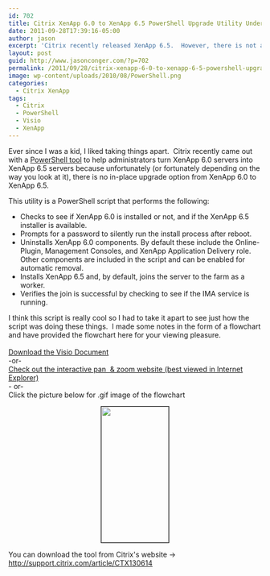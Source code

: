 ```yaml
---
id: 702
title: Citrix XenApp 6.0 to XenApp 6.5 PowerShell Upgrade Utility Under the Hood
date: 2011-09-28T17:39:16-05:00
author: jason
excerpt: 'Citrix recently released XenApp 6.5.  However, there is not a way to do an in-place upgrade from XenApp 6.0 to XenApp 6.5.  This means that the Citrix administrator will have to uninstall XenApp 6.0 components and install XenApp 6.5 components.  Citrix released a PowerShell utility to help in this process, and in this post I break that utility down into a Visio flowchart to you can understand what is going on behind the scenes.'
layout: post
guid: http://www.jasonconger.com/?p=702
permalink: /2011/09/28/citrix-xenapp-6-0-to-xenapp-6-5-powershell-upgrade-utility-under-the-hood/
image: wp-content/uploads/2010/08/PowerShell.png
categories:
  - Citrix XenApp
tags:
  - Citrix
  - PowerShell
  - Visio
  - XenApp
---
```

Ever since I was a kid, I liked taking things apart.  Citrix recently came out with a <a title="Citrix XenApp 6.0 to 6.5 Upgrade Utility" href="http://support.citrix.com/article/CTX130614" target="_blank">PowerShell tool</a> to help administrators turn XenApp 6.0 servers into XenApp 6.5 servers because unfortunately (or fortunately depending on the way you look at it), there is no in-place upgrade option from XenApp 6.0 to XenApp 6.5.

This utility is a PowerShell script that performs the following:
<ul>
	<li>Checks to see if XenApp 6.0 is installed or not, and if the XenApp 6.5 installer is available.</li>
	<li>Prompts for a password to silently run the install process after reboot.</li>
	<li>Uninstalls XenApp 6.0 components. By default these include the Online-Plugin, Management Consoles, and XenApp Application Delivery role. Other components are included in the script and can be enabled for automatic removal.</li>
	<li>Installs XenApp 6.5 and, by default, joins the server to the farm as a worker.</li>
	<li>Verifies the join is successful by checking to see if the IMA service is running.</li>
</ul>
<div>I think this script is really cool so I had to take it apart to see just how the script was doing these things.  I made some notes in the form of a flowchart and have provided the flowchart here for your viewing pleasure.</div>
&nbsp;
<div><a title="Citrix XenApp 6.0 to 6.5 Upgrade Tool Visio Drawing" href="http://www.jasonconger.com/Visio drawings/XenApp Upgrade Tool/XenApp Upgrade Tool.vsd">Download the Visio Document</a></div>
<div>-or-</div>
<div><a title="Citrix XenApp 6.0 to 6.5 Upgrade Tool" href="http://www.jasonconger.com/Visio%20drawings/XenApp%20Upgrade%20Tool/XenApp%20Upgrade%20Tool.htm" target="_blank">Check out the interactive pan  &amp; zoom website (best viewed in Internet Explorer)</a></div>
<div>- or-</div>
<div>Click the picture below for .gif image of the flowchart</div>
<p style="text-align: center;"><a href="http://www.jasonconger.com/wp-content/uploads/2011/09/XenApp-Upgrade-Tool.gif" target="_blank"><img class="size-medium wp-image-703 aligncenter" style="border: 1px solid #000;" title="XenApp Upgrade Tool" src="http://www.jasonconger.com/wp-content/uploads/2011/09/XenApp-Upgrade-Tool-149x300.gif" alt="" width="134" height="270" /></a></p>
You can download the tool from Citrix's website -&gt; <a title="XenApp 6.0 to 6.5 Upgrade Utility" href="http://support.citrix.com/article/CTX130614" target="_blank">http://support.citrix.com/article/CTX130614</a>
